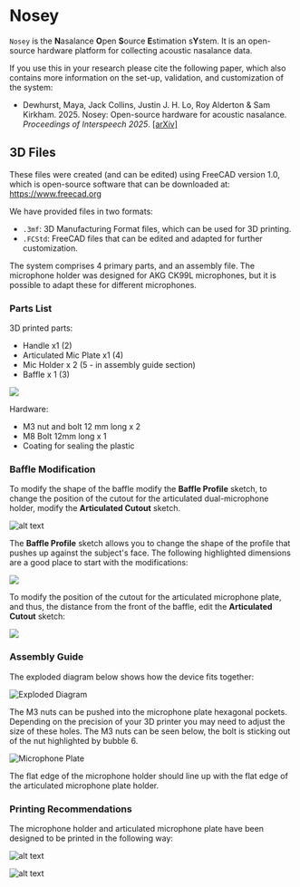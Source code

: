 # Nosey

`Nosey` is the **N**asalance **O**pen **S**ource **E**stimation s**Y**stem. It is an open-source hardware platform for collecting acoustic nasalance data.

If you use this in your research please cite the following paper, which also contains more information on the set-up, validation, and customization of the system:

* Dewhurst, Maya, Jack Collins, Justin J. H. Lo, Roy Alderton & Sam Kirkham. 2025. Nosey: Open-source hardware for acoustic nasalance. *Proceedings of Interspeech 2025*. [[arXiv]]()


## 3D Files

These files were created (and can be edited) using FreeCAD version 1.0, which is open-source software that can be downloaded at: https://www.freecad.org

We have provided files in two formats:

- `.3mf`: 3D Manufacturing Format files, which can be used for 3D printing.
- `.FCStd`: FreeCAD files that can be edited and adapted for further customization.

The system comprises 4 primary parts, and an assembly file. The microphone holder was designed for AKG CK99L microphones, but it is possible to adapt these for different microphones.


### Parts List

3D printed parts:

- Handle x1 (2)
- Articulated Mic Plate x1 (4)
- Mic Holder x 2 (5 - in assembly guide section)
- Baffle x 1 (3)

![](figs/assembly.png)

Hardware:

- M3 nut and bolt 12 mm long x 2
- M8 Bolt 12mm long x 1 
- Coating for sealing the plastic


### Baffle Modification

To modify the shape of the baffle modify the **Baffle Profile** sketch, to change the position of the cutout for the articulated dual-microphone holder, modify the **Articulated Cutout** sketch.

![alt text](figs/sketch_tree.png)

The **Baffle Profile** sketch allows you to change the shape of the profile that pushes up against the subject's face. The following highlighted dimensions are a good place to start with the modifications:

![](figs/baffle_edit.png)

To modify the position of the cutout for the articulated microphone plate, and thus, the distance from the front of the baffle, edit the **Articulated Cutout** sketch:

![](figs/cutout.png)


### Assembly Guide

The exploded diagram below shows how the device fits together:

![Exploded Diagram](figs/exploded.png)

The M3 nuts can be pushed into the microphone plate hexagonal pockets. Depending on the precision of your 3D printer you may need to adjust the size of these holes. The M3 nuts can be seen below, the bolt is sticking out of the nut highlighted by bubble 6.

![Microphone Plate](figs/mic.png)

The flat edge of the microphone holder should line up with the flat edge of the articulated microphone plate holder.


### Printing Recommendations

The microphone holder and articulated microphone plate have been designed to be printed in the following way:

![alt text](figs/articulate_print.png)

![alt text](figs/mic_holder_print.png)
